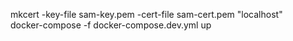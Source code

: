 mkcert -key-file sam-key.pem -cert-file sam-cert.pem "localhost"  
docker-compose -f docker-compose.dev.yml up
